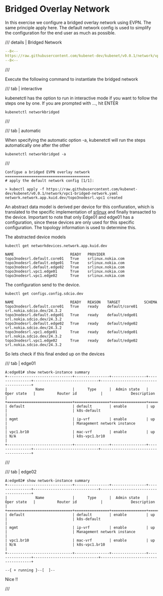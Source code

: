# Bridged Overlay Network

In this exercise we configure a bridged overlay network using EVPN. The same principle apply here. The default network config is used to simplify the configuration for the end user as much as possible.

/// details | Bridged Network

```yaml
--8<--
https://raw.githubusercontent.com/kubenet-dev/kubenet/v0.0.1/network/vpc1-bridged-network.yaml
--8<--
```
///

Execute the following command to instantiate the bridged network

/// tab | interactive

kubenetctl has the option to run in interactive mode if you want to follow the steps one by one. If you are prompted with ..., hit ENTER

```
kubenetctl networkbridged
```

///

/// tab | automatic

When specifying the automatic option -a, kubenetctl will run the steps automatically one after the other

```
kubenetctl networkbridged -a
```

///


```shell
Configue a bridged EVPN overlay network
=======================================
# apply the default network config [1/1]:

> kubectl apply -f https://raw.githubusercontent.com/kubenet-dev/kubenet/v0.0.1/network/vpc1-bridged-network.yaml
network.network.app.kuid.dev/topo3nodesrl.vpc1 created
```

An abstract data model is derived per device for this confiuration, which is translated to the specific implementation of [srlinux][srlinux] and finally transacted to the device. Important to note that only Edge01 and edge01 has a configuration, since these devices are only used for this specific configuration. The topology information is used to determine this.

The abstracted device models

```
kubectl get networkdevices.network.app.kuid.dev
```

```
NAME                          READY   PROVIDER
topo3nodesrl.default.core01   True    srlinux.nokia.com
topo3nodesrl.default.edge01   True    srlinux.nokia.com
topo3nodesrl.default.edge02   True    srlinux.nokia.com
topo3nodesrl.vpc1.edge01      True    srlinux.nokia.com
topo3nodesrl.vpc1.edge02      True    srlinux.nokia.com
```

The configuration send to the device.

```
kubectl get configs.config.sdcio.dev 
```

```
NAME                          READY   REASON   TARGET           SCHEMA
topo3nodesrl.default.core01   True    ready    default/core01   srl.nokia.sdcio.dev/24.3.2
topo3nodesrl.default.edge01   True    ready    default/edge01   srl.nokia.sdcio.dev/24.3.2
topo3nodesrl.default.edge02   True    ready    default/edge02   srl.nokia.sdcio.dev/24.3.2
topo3nodesrl.vpc1.edge01      True    ready    default/edge01   srl.nokia.sdcio.dev/24.3.2
topo3nodesrl.vpc1.edge02      True    ready    default/edge02   srl.nokia.sdcio.dev/24.3.2
```

So lets check if this final ended up on the devices

/// tab | edge01

```
A:edge01# show network-instance summary
+------------------------------+----------------+----------------+----------------+------------------------------+--------------------------------------+
|             Name             |      Type      |  Admin state   |   Oper state   |          Router id           |             Description              |
+==============================+================+================+================+==============================+======================================+
| default                      | default        | enable         | up             |                              | k8s-default                          |
| mgmt                         | ip-vrf         | enable         | up             |                              | Management network instance          |
| vpc1.br10                    | mac-vrf        | enable         | up             | N/A                          | k8s-vpc1.br10                        |
+------------------------------+----------------+----------------+----------------+------------------------------+--------------------------------------+

```
///

/// tab | edge02

```
A:edge02# show network-instance summary
+------------------------------+----------------+----------------+----------------+------------------------------+--------------------------------------+
|             Name             |      Type      |  Admin state   |   Oper state   |          Router id           |             Description              |
+==============================+================+================+================+==============================+======================================+
| default                      | default        | enable         | up             |                              | k8s-default                          |
| mgmt                         | ip-vrf         | enable         | up             |                              | Management network instance          |
| vpc1.br10                    | mac-vrf        | enable         | up             | N/A                          | k8s-vpc1.br10                        |
+------------------------------+----------------+----------------+----------------+------------------------------+--------------------------------------+

--{ + running }--[  ]--
```

Nice !!

///

[containerlab]: https://containerlab.dev
[kind]: https://kind.sigs.k8s.io
[pkgserver]: https://docs.pkgserver.dev
[sdc]: https://docs.sdcio.dev
[kuid]: https://kuidio.github.io/docs/
[srlinux]: https://learn.srlinux.dev/
[gnmi]: https://github.com/openconfig/gnmi
[netconf]: https://en.wikipedia.org/wiki/NETCONF